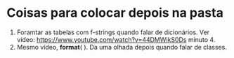 # Coisas para colocar depois na pasta

1. Foramtar as tabelas com f-strings quando falar de dicionários. Ver vídeo: https://www.youtube.com/watch?v=44DMWikS0Ds minuto 4.
2. Mesmo vídeo, __format__( ). Da uma olhada depois quando falar de classes.